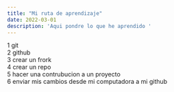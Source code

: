 ```yaml
---
title: "Mi ruta de aprendizaje"
date: 2022-03-01
description: 'Aqui pondre lo que he aprendido '
---
```

1 git  
2 github  
3 crear un frork  
4 crear un repo  
5 hacer una contrubucion a un proyecto  
6 enviar mis cambios desde mi computadora a mi github
